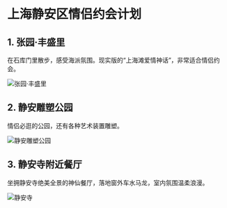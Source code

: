 # 上海静安区情侣约会计划

## 1. 张园·丰盛里

在石库门里散步，感受海派氛围。现实版的“上海滩爱情神话”，非常适合情侣约会。

![张园·丰盛里](zhangyuan.jpg)

## 2. 静安雕塑公园

情侣必逛的公园，还有各种艺术装置雕塑。

![静安雕塑公园](jingandiaosu.jpg)

## 3. 静安寺附近餐厅

坐拥静安寺绝美全景的神仙餐厅，落地窗外车水马龙，室内氛围温柔浪漫。

![静安寺](jingansi.jpg)